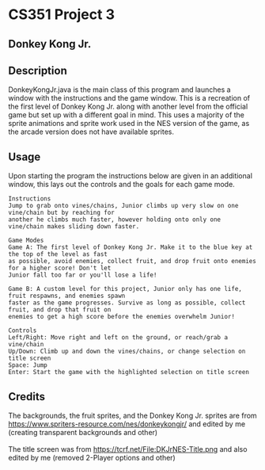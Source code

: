 # CS351 Project 3
## Donkey Kong Jr.

## Description
DonkeyKongJr.java is the main class of this program and launches a window with the instructions and the 
game window.
This is a recreation of the first level of Donkey Kong Jr. along with another level from the official game but set up with a different goal in mind.
This uses a majority of the sprite animations and sprite work
used in the NES version of the game, as the arcade version does not have available sprites.

## Usage
Upon starting the program the instructions below are given in an additional window, this lays out the controls and 
the goals for each game mode.

    Instructions
    Jump to grab onto vines/chains, Junior climbs up very slow on one vine/chain but by reaching for
    another he climbs much faster, however holding onto only one vine/chain makes sliding down faster.

    Game Modes
    Game A: The first level of Donkey Kong Jr. Make it to the blue key at the top of the level as fast
    as possible, avoid enemies, collect fruit, and drop fruit onto enemies for a higher score! Don't let
    Junior fall too far or you'll lose a life!

    Game B: A custom level for this project, Junior only has one life, fruit respawns, and enemies spawn
    faster as the game progresses. Survive as long as possible, collect fruit, and drop that fruit on
    enemies to get a high score before the enemies overwhelm Junior!

    Controls
    Left/Right: Move right and left on the ground, or reach/grab a vine/chain
    Up/Down: Climb up and down the vines/chains, or change selection on title screen
    Space: Jump
    Enter: Start the game with the highlighted selection on title screen  

## Credits
The backgrounds, the fruit sprites, and the Donkey Kong Jr. sprites are from 
https://www.spriters-resource.com/nes/donkeykongjr/ and edited by me (creating transparent backgrounds and other)
<br>
<br>
The title screen was from https://tcrf.net/File:DKJrNES-Title.png and also edited by me (removed 2-Player options 
and other)

 
